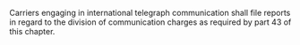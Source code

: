 Carriers engaging in international telegraph communication shall file reports in regard to the division of communication charges as required by part 43 of this chapter.

